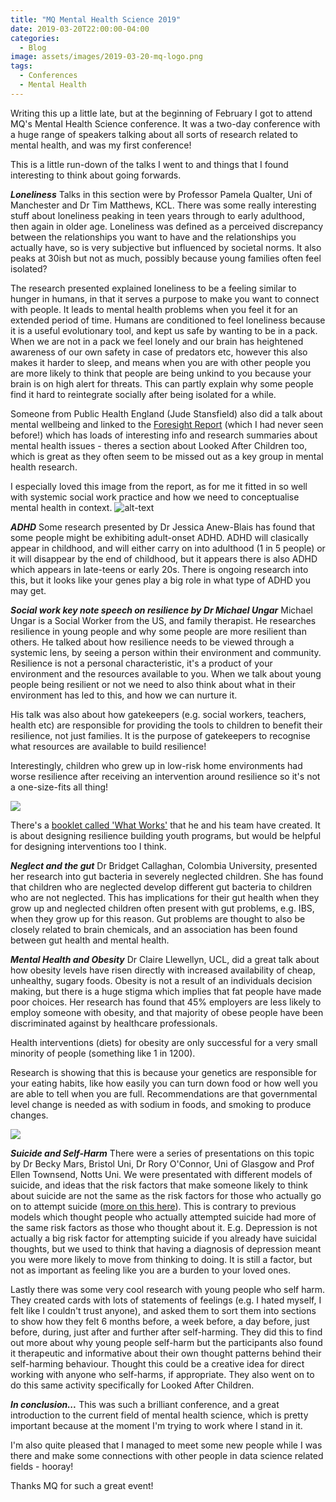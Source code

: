 ```yaml
---
title: "MQ Mental Health Science 2019"
date: 2019-03-20T22:00:00-04:00
categories:
  - Blog
image: assets/images/2019-03-20-mq-logo.png
tags:
  - Conferences
  - Mental Health
---
```


Writing this up a little late, but at the beginning of February I got to attend MQ's Mental Health Science conference. 
It was a two-day conference with a huge range of speakers talking about all sorts of research related to mental health, and was my 
first conference! 

This is a little run-down of the talks I went to and things that I found interesting to think about going forwards. 

**_Loneliness_**
Talks in this section were by Professor Pamela Qualter, Uni of Manchester and Dr Tim Matthews, KCL. 
There was some really interesting stuff about loneliness peaking in teen years through to early adulthood, then again in older age.
Loneliness was defined as a perceived discrepancy between the relationships you want to have and the relationships you actually have, 
so is very subjective but influenced by societal norms. It also peaks at 30ish but not as much, possibly because young families often 
feel isolated?

The research presented explained loneliness to be a feeling similar to hunger in humans, in that it serves a purpose to make you want to
 connect with people. It leads to mental health problems when you feel it for an extended period of time. Humans are conditioned to feel 
 loneliness because it is a useful evolutionary tool, and kept us safe by wanting to be in a pack. When we are not in a pack we feel lonely
 and our brain has heightened awareness of our own safety in case of predators etc, however this also makes it harder to sleep, and means 
 when you are with other people you are more likely to think that people are being unkind to you because your brain is on high alert for 
 threats. This can partly explain why some people find it hard to reintegrate socially after being isolated for a while. 

Someone from Public Health England (Jude Stansfield) also did a talk about mental wellbeing and linked to the 
[Foresight Report](https://assets.publishing.service.gov.uk/government/uploads/system/uploads/attachment_data/file/292453/mental-capital-wellbeing-summary.pdf)
(which I had never seen before!) which has loads of interesting info and research summaries about mental health issues - theres a section 
about Looked After Children too, which is great as they often seem to be missed out as a key group in mental health research.  

I especially loved this image from the report, as for me it fitted in so well with systemic social work practice and how we need to conceptualise
mental health in context. 
![alt-text](https://bsahely.com/wp-content/uploads/2013/06/mental-capital-through-life-conceptual-overview.jpg "Mental Health Lifecycle")

**_ADHD_**
Some research presented by Dr Jessica Anew-Blais has found that some people might be exhibiting adult-onset ADHD. ADHD will clasically 
appear in childhood, and will either carry on into adulthood (1 in 5 people) or it will disappear by the end of childhood, but it appears
there is also ADHD which appears in late-teens or early 20s. There is ongoing research into this, but it looks like your genes play a big role 
in what type of ADHD you may get. 

**_Social work key note speech on resilience by Dr Michael Ungar_**
Michael Ungar is a Social Worker from the US, and family therapist. He researches resilience in young people and why some people are more 
resilient than others. He talked about how resilience needs to be viewed through a systemic lens, by seeing a person within their environment 
and community. Resilience is not a personal characteristic, it's a product of your environment and the resources available to you. When we talk
 about young people being resilient or not we need to also think about what in their environment has led to this, and how we can nurture it. 

His talk was also about how gatekeepers (e.g. social workers, teachers, health etc) are responsible for providing the tools to children to 
benefit their resilience, not just families. It is the purpose of gatekeepers to recognise what resources are available to build resilience!

Interestingly, children who grew up in low-risk home environments had worse resilience after receiving an intervention around resilience so 
it's not a one-size-fits all thing! 

<img src="/assets/images/2019-03-20-1.png">

There's a [booklet called 'What Works'](http://resilienceresearch.org/files/whatworks/WhatWorks-Ungar-WebVersion.pdf) that he and his team have
created. It is about designing resilience building youth programs, but would be helpful for designing interventions too I think. 

**_Neglect and the gut_**
Dr Bridget Callaghan, Colombia University, presented her research into gut bacteria in severely neglected children. She has found that children
 who are neglected develop different gut bacteria to children who are not neglected. This has implications for their gut health when they grow 
 up and neglected children often present with gut problems, e.g. IBS, when they grow up for this reason. 
Gut problems are thought to also be closely related to brain chemicals, and an association has been found between gut health and mental health. 

**_Mental Health and Obesity_**
Dr Claire Llewellyn, UCL, did a great talk about how obesity levels have risen directly with increased availability of cheap, 
unhealthy, sugary foods. Obesity is not a result of an individuals decision making, but there is a huge stigma which implies that fat people
 have made poor choices. Her research has found that 45% employers are less likely to employ someone with obesity, and that majority of obese
 people have been discriminated against by healthcare professionals. 

Health interventions (diets) for obesity are only successful for a very small minority of people (something like 1 in 1200).

Research is showing that this is because your genetics are responsible for your eating habits, like how easily you can turn down food or how well
 you are able to tell when you are full. Recommendations are that governmental level change is needed as with sodium in foods, and smoking 
 to produce changes. 

<img src="/assets/images/2019-03-20-2.png">

**_Suicide and Self-Harm_**
There were a series of presentations on this topic by Dr Becky Mars, Bristol Uni, Dr Rory O'Connor, Uni of Glasgow and Prof Ellen Townsend, Notts Uni.
We were presentated with different models of suicide, and ideas that the risk factors that make someone likely to think about suicide are 
not the same as the risk factors for those who actually go on to attempt suicide ([more on this here](http://www.suicideresearch.info/the-imv)). 
This is contrary to previous models which thought people who actually attempted suicide had more of the same risk factors as those who 
thought about it. E.g. Depression is not actually a big risk factor for attempting suicide if you already have suicidal thoughts, but we 
used to think that having a diagnosis of depression meant you were more likely to move from thinking to doing. It is still a factor, but 
not as important as feeling like you are a burden to your loved ones. 

Lastly there was some very cool research with young people who self harm. They created cards with lots of statements of feelings 
(e.g. I hated myself, I felt like I couldn't trust anyone), and asked them to sort them into sections to show how they felt 6 months 
before, a week before, a day before, just before, during, just after and further after self-harming. They did this to find out more about 
why young people self-harm but the participants also found it therapeutic and informative about their own thought patterns behind their 
self-harming behaviour. Thought this could be a creative idea for direct working with anyone who self-harms, if appropriate. They also 
went on to do this same activity specifically for Looked After Children. 

**_In conclusion..._**
This was such a brilliant conference, and a great introduction to the current field of mental health science, which is pretty important because
at the moment I'm trying to work where I stand in it. 

I'm also quite pleased that I managed to meet some new people while I was there and make some connections with other people in data science
related fields - hooray! 

Thanks MQ for such a great event! 